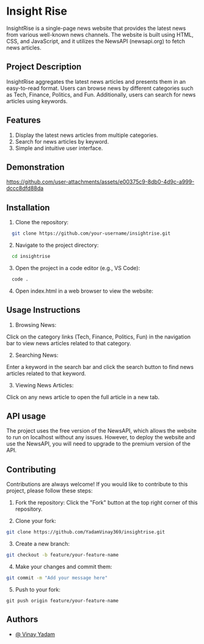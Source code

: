 
# Insight Rise

InsightRise is a single-page news website that provides the latest news from various well-known news channels. The website is built using HTML, CSS, and JavaScript, and it utilizes the NewsAPI (newsapi.org) to fetch news articles.


## Project Description
InsightRise aggregates the latest news articles and presents them in an easy-to-read format. Users can browse news by different categories such as Tech, Finance, Politics, and Fun. Additionally, users can search for news articles using keywords.
## Features
1. Display the latest news articles from multiple categories.
2. Search for news articles by keyword.
3. Simple and intuitive user interface.

## Demonstration

https://github.com/user-attachments/assets/e00375c9-8db0-4d9c-a999-dccc8dfd88da


## Installation

1. Clone the repository:

```bash
  git clone https://github.com/your-username/insightrise.git

```

2. Navigate to the project directory:

```bash
  cd insightrise
```
3. Open the project in a code editor (e.g., VS Code):

```bash
  code .
```

4. Open index.html in a web browser to view the website:

    
## Usage Instructions

1. Browsing News:

Click on the category links (Tech, Finance, Politics, Fun) in the navigation bar to view news articles related to that category.

2. Searching News:

Enter a keyword in the search bar and click the search button to find news articles related to that keyword.

3. Viewing News Articles:

Click on any news article to open the full article in a new tab.
## API usage

The project uses the free version of the NewsAPI, which allows the website to run on localhost without any issues. However, to deploy the website and use the NewsAPI, you will need to upgrade to the premium version of the API.


## Contributing

Contributions are always welcome! If you would like to contribute to this project, please follow these steps:

1. Fork the repository: 
Click the "Fork" button at the top right corner of this repository.

2. Clone your fork:

```bash 
git clone https://github.com/YadamVinay369/insightrise.git
```

3. Create a new branch:

```bash 
git checkout -b feature/your-feature-name
```
4. Make your changes and commit them:

```bash 
git commit -m "Add your message here"
```

5. Push to your fork:

```
git push origin feature/your-feature-name

```



## Authors

- [@ Vinay Yadam](https://www.github.com/YadamVinay369)

